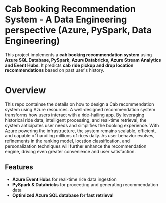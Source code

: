 # Cab Booking Recommendation System - A Data Engineering perspective (Azure, PySpark, Data Engineering)

This project implements a **cab booking recommendation system** using **Azure SQL Database, PySpark, Azure Databricks, Azure Stream Analytics and Event Hubs**.
It predicts **cab ride pickup and drop location recommendations** based on past user's history.

# Overview
This repo containse the details on how to design a Cab recommendation system using Azure resources. A well-designed recommendation system transforms how users interact with a ride-hailing app. By leveraging
historical ride data, intelligent processing, and real-time retrieval, the system anticipates user needs and simplifies the booking experience. With Azure powering the infrastructure, the system remains scalable,
efficient, and capable of handling millions of rides daily. As user behavior evolves, refinements in the ranking model, location classification, and personalization techniques will further enhance the 
recommendation engine, driving even greater convenience and user satisfaction.

## Features  
- **Azure Event Hubs** for real-time ride data ingestion  
- **PySpark & Databricks** for proceesing and generating recommendation data   
- **Optimized Azure SQL database for fast retrieval** 
